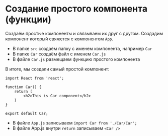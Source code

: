 # Создание простого компонента (функции)

Создаём простые компоненты и связываем их друг с другом. Создадим компонент который свяжется с компонентом `App`.

* В папке `src` создаём папку с именем компонента, например `Car`
* В папке `Car` создаём файл с именем `Car.js`
* В файле `Car.js` размещаем функцию простого компонента

В итоге, мы создали самый простой компонент:

    import React from 'react';

    function Car() {
        return (
            <h2>This is Car component</h2>
        )
    }

    export default Car;

* В файле `App.js` записываем `import Car from './Car/Car';`
* В файле App.js внутри `return` записываем `<Car />`
